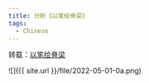 ```yaml
---
title: 分析《以笔绘脊梁》
tags:
  - Chinese
---
```


转载：[以笔绘脊梁](https://www.51test.net/show/10519802.html)



![]({{ site.url }}/file/2022-05-01-0a.png)
